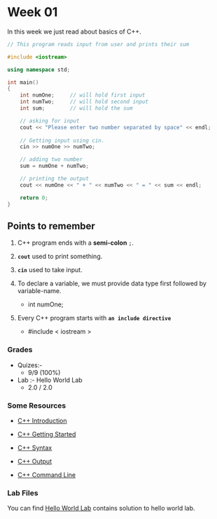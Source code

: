 # Week 01

In this week we just read about basics of C++.

```cpp
// This program reads input from user and prints their sum

#include <iostream>

using namespace std;

int main()
{
    int numOne;     // will hold first input
    int numTwo;     // will hold second input
    int sum;        // will hold the sum

    // asking for input
    cout << "Please enter two number separated by space" << endl;
    
    // Getting input using cin.
    cin >> numOne >> numTwo;

    // adding two number
    sum = numOne + numTwo;

    // printing the output
    cout << numOne << " + " << numTwo << " = " << sum << endl;

    return 0;
}
```

## Points to remember 

1. C++ program ends with a **semi-colon** `;`.

2. **`cout`** used to print something.

3. **`cin`** used to take input.

4. To declare a variable, we must provide data type first followed by variable-name.
    - int numOne;

5. Every C++ program starts with **`an include directive`** 
    - #include < iostream >

### Grades

- Quizes:-  
    - 9/9 (100%)
- Lab :- Hello World Lab
    - 2.0 / 2.0

### Some Resources

- [C++ Introduction](https://www.w3schools.com/cpp/cpp_intro.asp)

- [C++ Getting Started](https://www.w3schools.com/cpp/cpp_getstarted.asp)

- [C++ Syntax](https://www.w3schools.com/cpp/cpp_syntax.asp)

- [C++ Output](https://www.w3schools.com/cpp/cpp_output.asp)

- [C++ Command Line](http://www.cplusplus.com/articles/DEN36Up4/)


### Lab Files

You can find [Hello World Lab](/Course-01/Week-01/hello_world_lab.cpp) contains solution to hello world lab.
